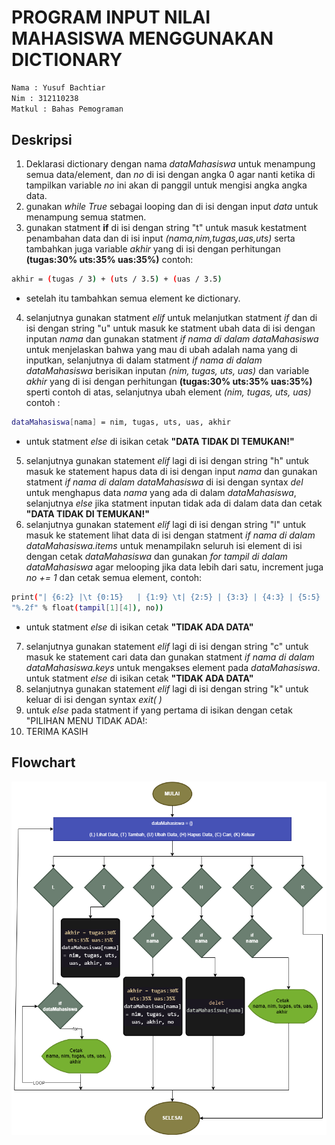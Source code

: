 # **PROGRAM INPUT NILAI MAHASISWA MENGGUNAKAN DICTIONARY**

```sh
Nama : Yusuf Bachtiar
Nim : 312110238
Matkul : Bahas Pemograman
```

## **Deskripsi**

1. Deklarasi dictionary dengan nama _dataMahasiswa_ untuk menampung semua data/element, dan _no_ di isi dengan angka 0 agar nanti ketika di tampilkan variable _no_ ini akan di panggil untuk mengisi angka angka data.
2. gunakan _while True_ sebagai looping dan di isi dengan input _data_ untuk menampung semua statmen.
3. gunakan statment **if** di isi dengan string "t" untuk masuk kestatment penambahan data dan di isi input _(nama,nim,tugas,uas,uts)_ serta tambahkan juga variable _akhir_ yang di isi dengan perhitungan **(tugas:30% uts:35% uas:35%)** contoh:

```sh
akhir = (tugas / 3) + (uts / 3.5) + (uas / 3.5)
```

- setelah itu tambahkan semua element ke dictionary.
  <br>

4. selanjutnya gunakan statment _elif_ untuk melanjutkan statment _if_
   dan di isi dengan string "u" untuk masuk ke statment ubah data di isi dengan inputan _nama_ dan gunakan statment _if nama di dalam dataMahasiswa_ untuk menjelaskan bahwa yang mau di ubah adalah nama yang di inputkan, selanjutnya di dalam statment _if nama di dalam dataMahasiswa_ berisikan inputan _(nim, tugas, uts, uas)_ dan variable _akhir_ yang di isi dengan perhitungan **(tugas:30% uts:35% uas:35%)** sperti contoh di atas, selanjutnya ubah element _(nim, tugas, uts, uas)_ contoh :

```sh
dataMahasiswa[nama] = nim, tugas, uts, uas, akhir
```

- untuk statment _else_ di isikan cetak **"DATA TIDAK DI TEMUKAN!"**
  <br>

5. selanjutnya gunakan statement _elif_ lagi di isi dengan string "h" untuk masuk ke statement hapus data di isi dengan input _nama_ dan gunakan statment _if nama di dalam dataMahasiswa_ di isi dengan syntax _del_ untuk menghapus data _nama_ yang ada di dalam _dataMahasiswa_, selanjutnya _else_ jika statment inputan tidak ada di dalam data dan cetak **"DATA TIDAK DI TEMUKAN!"**
6. selanjutnya gunakan statement _elif_ lagi di isi dengan string "l" untuk masuk ke statement lihat data di isi dengan statment _if nama di dalam dataMahasiswa.items_ untuk menampilakn seluruh isi element di isi dengan cetak _dataMahasiswa_ dan gunakan _for tampil di dalam dataMahasiswa_ agar melooping jika data lebih dari satu, increment juga _no += 1_ dan cetak semua element, contoh:

```sh
print("| {6:2} |\t {0:15}   | {1:9} \t| {2:5} | {3:3} | {4:3} | {5:5} |".format(tampil[0], tampil[1][0], tampil[1][1],tampil[1][2], tampil[1][3],
"%.2f" % float(tampil[1][4]), no))
```

- untuk statment _else_ di isikan cetak **"TIDAK ADA DATA"**
  <br>

7. selanjutnya gunakan statement _elif_ lagi di isi dengan string "c" untuk masuk ke statement cari data dan gunakan statment _if nama di dalam dataMahasiswa.keys_ untuk mengakses element pada *dataMahasiswa*.
untuk statment _else_ di isikan cetak **"TIDAK ADA DATA"**
8. selanjutnya gunakan statement _elif_ lagi di isi dengan string "k" untuk keluar di isi dengan syntax *exit( )*
9. untuk *else* pada statment if yang pertama di isikan dengan cetak "PILIHAN MENU TIDAK ADA!:
10. TERIMA KASIH
## **Flowchart**
![.](ss/flowchart.png)
